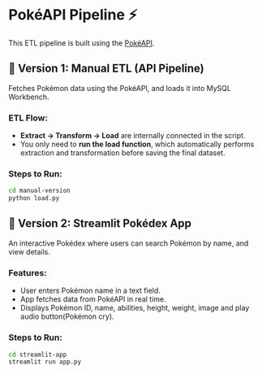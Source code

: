 # PokéAPI Pipeline ⚡

This ETL pipeline is built using the [PokéAPI](https://pokeapi.co/).  

## 🔹 Version 1: Manual ETL (API Pipeline)

Fetches Pokémon data using the PokéAPI, and loads it into MySQL Workbench.  

### ETL Flow:  
- **Extract → Transform → Load** are internally connected in the script.  
- You only need to **run the load function**, which automatically performs extraction and transformation before saving the final dataset.

### Steps to Run:

```bash
cd manual-version
python load.py
```

## 🔸 Version 2: Streamlit Pokédex App

An interactive Pokédex where users can search Pokémon by name, and view details.  

### Features:
- User enters Pokémon name in a text field.  
- App fetches data from PokéAPI in real time.  
- Displays Pokémon ID, name, abilities, height, weight, image and play audio button(Pokémon cry).    

### Steps to Run:

```bash
cd streamlit-app
streamlit run app.py
```